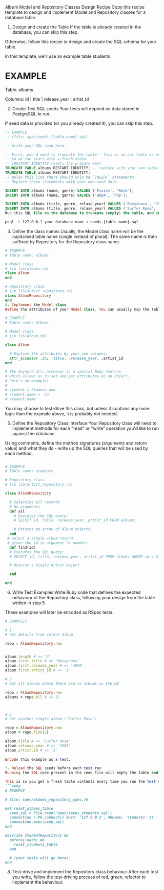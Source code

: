 Album Model and Repository Classes Design Recipe
Copy this recipe template to design and implement Model and Repository classes for a database table.

1. Design and create the Table
If the table is already created in the database, you can skip this step.

Otherwise, follow this recipe to design and create the SQL schema for your table.

In this template, we'll use an example table students

# EXAMPLE

Table: albums

Columns:
id | title | release_year | artist_id

2. Create Test SQL seeds
Your tests will depend on data stored in PostgreSQL to run.

If seed data is provided (or you already created it), you can skip this step.
```sql
-- EXAMPLE
-- (file: spec/seeds_{table_name}.sql)

-- Write your SQL seed here. 

-- First, you'd need to truncate the table - this is so our table is emptied between each test run,
-- so we can start with a fresh state.
-- (RESTART IDENTITY resets the primary key)
TRUNCATE TABLE albums RESTART IDENTITY; -- replace with your own table name.
TRUNCATE TABLE albums RESTART IDENTITY; 
-- Below this line there should only be `INSERT` statements.
-- Replace these statements with your own seed data.

INSERT INTO albums (name, genre) VALUES ('Pixies', 'Rock');
INSERT INTO albums (name, genre) VALUES ('ABBA', 'Pop');

INSERT INTO albums (title, genre, relase_year) VALUES ('Bossanova', '1999', '1');
INSERT INTO albums (title, genre, relase_year) VALUES ('Surfer Rosa', '2001', '1');
Run this SQL file on the database to truncate (empty) the table, and insert the seed data. Be mindful of the fact any existing records in the table will be deleted.
```
```bash
psql -h 127.0.0.1 your_database_name < seeds_{table_name}.sql
```

3. Define the class names
Usually, the Model class name will be the capitalised table name (single instead of plural). The same name is then suffixed by Repository for the Repository class name.

```Ruby
# EXAMPLE
# Table name: albums

# Model class
# (in lib/albums.rb)
class Album
end

# Repository class
# (in lib/artist_repository.rb)
class AlbumRepository
end
4. Implement the Model class
Define the attributes of your Model class. You can usually map the table columns to the attributes of the class, including primary and foreign keys.

# EXAMPLE
# Table name: Albums

# Model class
# (in lib/Album.rb)

class Album

  # Replace the attributes by your own columns.
  attr_accessor :id, :title, :release_year, ;artist_id
end

# The keyword attr_accessor is a special Ruby feature
# which allows us to set and get attributes on an object,
# here's an example:
#
# student = Student.new
# student.name = 'Jo'
# student.name

```
You may choose to test-drive this class, but unless it contains any more logic than the example above, it is probably not needed.

5. Define the Repository Class interface
Your Repository class will need to implement methods for each "read" or "write" operation you'd like to run against the database.

Using comments, define the method signatures (arguments and return value) and what they do - write up the SQL queries that will be used by each method.

```Ruby

# EXAMPLE
# Table name: students

# Repository class
# (in lib/artist_repository.rb)

class AlbumRepository

  # Selecting all records
  # No arguments
  def all
    # Executes the SQL query:
    # SELECT id, title, release_year, artist_id FROM albums;

    # Returns an array of Album objects.
  end
 # select a single album record
 # given the id in argument (a number)
  def find(id)
  # Executes the SQL query:
  # SELECT id, title, release_year, artist_id FROM albums WHERE id = $1

  # Returns a Single Artist object

  end

end
```
6. Write Test Examples
Write Ruby code that defines the expected behaviour of the Repository class, following your design from the table written in step 5.

These examples will later be encoded as RSpec tests.
```ruby
# EXAMPLES

# 1
# Get details from select Album

repo = AlbumRepository.new


album.length # => '2'
album.first.title # => 'Bossanova'
album.first.release_year # => '1999'
album.first.artist_id # => '1'

# 2
# Get all albums whern there are no albums in the DB

repo = AlbumRepository.new
albums = repo.all # => []



# 3
# Get another single album ('Surfer Rosa')

repo = AlbumRepository.new
album = repo.find(2)

album.title # => 'Surfer Rosa'
album.release_year # => '2001'
album.artist.id # => '1'
 
Encode this example as a test.

7. Reload the SQL seeds before each test run
Running the SQL code present in the seed file will empty the table and re-insert the seed data.

This is so you get a fresh table contents every time you run the test suite.
```ruby
# EXAMPLE

# file: spec/albums_repository_spec.rb

def reset_albums_table
  seed_sql = File.read('spec/seeds_students.sql')
  connection = PG.connect({ host: '127.0.0.1', dbname: 'students' })
  connection.exec(seed_sql)
end

describe StudentRepository do
  before(:each) do 
    reset_students_table
  end

  # (your tests will go here).
end
```
8. Test-drive and implement the Repository class behaviour
After each test you write, follow the test-driving process of red, green, refactor to implement the behaviour.

